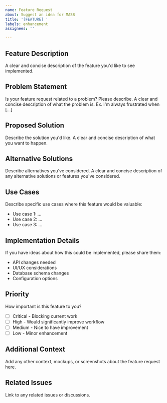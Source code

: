 ```yaml
---
name: Feature Request
about: Suggest an idea for MASB
title: '[FEATURE] '
labels: enhancement
assignees: ''

---
```


## Feature Description
A clear and concise description of the feature you'd like to see implemented.

## Problem Statement
Is your feature request related to a problem? Please describe.
A clear and concise description of what the problem is. Ex. I'm always frustrated when [...]

## Proposed Solution
Describe the solution you'd like.
A clear and concise description of what you want to happen.

## Alternative Solutions
Describe alternatives you've considered.
A clear and concise description of any alternative solutions or features you've considered.

## Use Cases
Describe specific use cases where this feature would be valuable:
- Use case 1: ...
- Use case 2: ...
- Use case 3: ...

## Implementation Details
If you have ideas about how this could be implemented, please share them:
- API changes needed
- UI/UX considerations
- Database schema changes
- Configuration options

## Priority
How important is this feature to you?
- [ ] Critical - Blocking current work
- [ ] High - Would significantly improve workflow
- [ ] Medium - Nice to have improvement
- [ ] Low - Minor enhancement

## Additional Context
Add any other context, mockups, or screenshots about the feature request here.

## Related Issues
Link to any related issues or discussions.